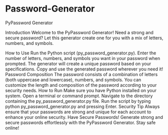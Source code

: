 # Password-Generator
 PyPassword Generator

Introduction
Welcome to the PyPassword Generator! Need a strong and secure password? Let this generator create one for you with a mix of letters, numbers, and symbols.

How to Use
Run the Python script (py_password_generator.py).
Enter the number of letters, numbers, and symbols you want in your password when prompted.
The generator will create a unique password based on your specifications.
Copy and use the generated password wherever you need it!
Password Composition
The password consists of a combination of letters (both uppercase and lowercase), numbers, and symbols.
You can customize the length and composition of the password according to your security needs.
How to Run
Make sure you have Python installed on your system.
Open a terminal or command prompt.
Navigate to the directory containing the py_password_generator.py file.
Run the script by typing python py_password_generator.py and pressing Enter.
Security Tip
Always ensure that your passwords are strong and unique for each account to enhance your online security.
Have Secure Passwords!
Generate strong and secure passwords effortlessly with the PyPassword Generator. Stay safe online!


